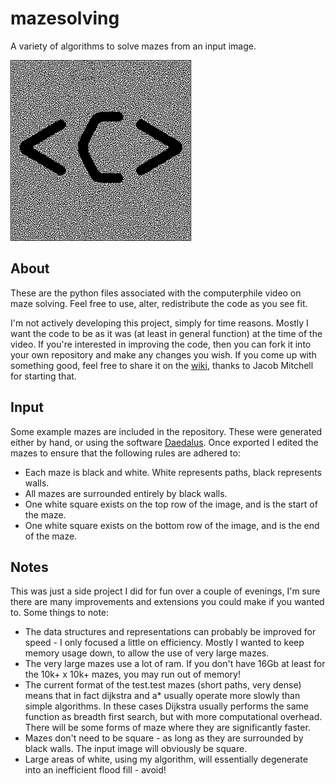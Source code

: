 # mazesolving
A variety of algorithms to solve mazes from an input image.

![maze image](examples/logo.png)

## About
These are the python files associated with the computerphile video on maze solving. Feel free to use, alter, redistribute the code as you see fit.

I'm not actively developing this project, simply for time reasons. Mostly I want the code to be as it was (at least in general function) at the time of the video. If you're interested in improving the code, then you can fork it into your own repository and make any changes you wish. If you come up with something good, feel free to share it on the [wiki](https://github.com/mikepound/mazesolving/wiki), thanks to Jacob Mitchell for starting that.

## Input
Some example mazes are included in the repository. These were generated either by hand, or using the software [Daedalus](http://www.astrolog.org/labyrnth/daedalus.htm). Once exported I edited the mazes to ensure that the following rules are adhered to:

- Each maze is black and white. White represents paths, black represents walls.
- All mazes are surrounded entirely by black walls.
- One white square exists on the top row of the image, and is the start of the maze.
- One white square exists on the bottom row of the image, and is the end of the maze.

## Notes
This was just a side project I did for fun over a couple of evenings, I'm sure there are many improvements and extensions you could make if you wanted to. Some things to note:

- The data structures and representations can probably be improved for speed - I only focused a little on efficiency. Mostly I wanted to keep memory usage down, to allow the use of very large mazes.
- The very large mazes use a lot of ram. If you don't have 16Gb at least for the 10k+ x 10k+ mazes, you may run out of memory!
- The current format of the test.test mazes (short paths, very dense) means that in fact dijkstra and a* usually operate more slowly than simple algorithms. In these cases Dijkstra usually performs the same function as breadth first search, but with more computational overhead. There will be some forms of maze where they are significantly faster.
- Mazes don't need to be square - as long as they are surrounded by black walls. The input image will obviously be square.
- Large areas of white, using my algorithm, will essentially degenerate into an inefficient flood fill - avoid!

